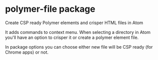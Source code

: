 # polymer-file package

Create CSP ready Polymer elements and crisper HTML files in Atom

It adds commands to context menu. When selecting a directory in Atom you'll have an option to crisper it or create a polymer element file.

In package options you can choose either new file will be CSP ready (for Chrome apps) or not.
